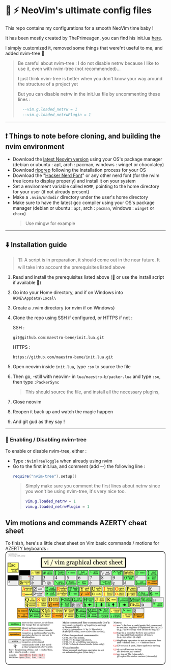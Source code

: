 # 🚄 ⚡ NeoVim's ultimate config files 

 This repo contains my configurations for a smooth NeoVim time baby !

 It has been mostly created by ThePrimeagen, you can find his init.lua [here](https://github.com/ThePrimeagen/init.lua).
 
 I simply customized it, removed some things that were'nt useful to me, and added nvim-tree 🌲
 > Be careful about nvim-tree : I do not disable netrw because I like to use it, even with nvim-tree  (not recommended)...
> 
 > I just think nvim-tree is better when you don't know your way around the structure of a project yet
>
> But you can disable netrw in the init.lua file by uncommenting these lines :
> ```lua
>   --vim.g.loaded_netrw = 1
>   --vim.g.loaded_netrwPlugin = 1
> ```
 
----------------------------------

## ❗ Things to note before cloning, and building the nvim environment
- Download the [latest Neovim version](https://github.com/neovim/neovim/wiki/Installing-Neovim) using your OS's package manager (debian or ubuntu : apt, arch : pacman, windows : winget or chocolatey)
- Download [ripgrep](https://github.com/BurntSushi/ripgrep) following the installation process for your OS
- Download the "[Hacker Nerd Font](https://www.nerdfonts.com/font-downloads)" or any other nerd font (for the nvim tree icons to display  properly) and install it on your system
- Set a environment variable called `HOME`, pointing to the home directory for your user (if not already present)
- Make a `.nvim/undodir` directory under the user's home directory
- Make sure to have the latest gcc compiler using your OS's package manager (debian or ubuntu : `apt`, arch : `pacman`, windows : `winget` or `choco`)
  > Use mingw for example

----------------------------------

## ⬇️ Installation guide

> 🏗️ A script is in preparation, it should come out in the near future. 
> It will take into account the prerequisites listed above


1. Read and install the prerequisites listed above (🚧 or use the install script if available 🚧)
2. Go into your Home directory, and if on Windows into `HOME\Appdata\Local\`
3. Create a .nvim directory (or nvim if on Windows)
4. Clone the repo using SSH if configured, or HTTPS if not :
   
   SSH :
   ```
   git@github.com:maestro-bene/init.lua.git
   ```
   HTTPS :
   ```
   https://github.com/maestro-bene/init.lua.git
   ```
5. Open neovim inside `init.lua`, type `:so` to source the file
6. Then go, -still with neovim- in `lua/maestro-b/packer.lua` and type `:so`, then type `:PackerSync`
   > This should source the file, and install all the necessary plugins,
7. Close neovim
8. Reopen it back up and watch the magic happen
9. And git gud as they say !
    
----------------------------------

### 🌲 Enabling / Disabling nvim-tree

To enable or disable nvim-tree, either :
- Type `:NvimTreeToggle` when already using nvim
- Go to the first init.lua, and comment (add --) the following line :
  ```lua
  require("nvim-tree").setup()
  ```
  > Simply make sure you comment the first lines about netrw since you won't be using nvim-tree, it's very nice too.
  > ```lua
  > vim.g.loaded_netrw = 1
  > vim.g.loaded_netrwPlugin = 1
  > ```

## Vim motions and commands AZERTY cheat sheet

To finish, here's a little cheat sheet on Vim basic commands / motions for AZERTY keyboards :
![Great cheat sheet](/assets/images/cheat-sheet.png)
